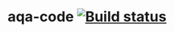 # aqa-code  [![Build status](https://ci.appveyor.com/api/projects/status/fcac4o9r716oi53w?svg=true)](https://ci.appveyor.com/project/Helena01101986/aqa-code)
